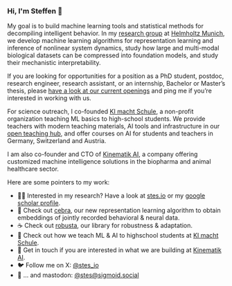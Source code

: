 ### Hi, I'm Steffen 👋

My goal is to build machine learning tools and statistical methods for decompiling intelligent behavior. In my [research group](http://dynamical-inference.ai/) at [Helmholtz Munich](https://www.helmholtz-munich.de/en/), we develop machine learning algorithms for representation learning and inference of nonlinear system dynamics, study how large and multi-modal biological datasets can be compressed into foundation models, and study their mechanistic interpretability.

If you are looking for opportunities for a position as a PhD student, postdoc, research engineer, research assistant, or an internship, Bachelor or Master’s thesis, please [have a look at our current openings](https://dynamical-inference.ai/join/) and ping me if you’re interested in working with us.

For science outreach, I co-founded [KI macht Schule](https://ki-macht-schule.de/), a non-profit organization teaching ML basics to high-school students.
We provide teachers with modern teaching materials, AI tools and infrastructure in our [open teaching hub](https://ki-macht-schule.de/plattform), and offer courses on AI for students and teachers in Germany, Switzerland and Austria.

I am also co-founder and CTO of [Kinematik AI](https://www.kinematik.ai/), a company offering customized machine intelligence solutions in the biopharma and animal healthcare sector.

Here are some pointers to my work:

- 🧑‍🎓 Interested in my research? Have a look at [stes.io](https://stes.io) or my [google scholar profile](https://scholar.google.de/citations?user=KR5dj44AAAAJ&hl=de).
- 🦓 Check out [cebra](https://cebra.ai/), our new representation learning algorithm to obtain embeddings of jointly recorded behavioral & neural data.
- ☕ Check out [robusta](https://github.com/bethgelab/robustness), our library for robustness & adaptation.
- 🎒 Check out how we teach ML & AI to highschool students at [KI macht Schule](https://ki-macht-schule.de/).
- 💼 Get in touch if you are interested in what we are building at [Kinematik AI](https://www.kinematik.ai/).
- 🐦 Follow me on X: [@stes_io](http://twitter.stes.io)
- 🐘 ... and mastodon: [@stes@sigmoid.social](https://sigmoid.social/@stes)
